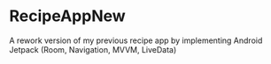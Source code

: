 # RecipeAppNew

A rework version of my previous recipe app by implementing Android Jetpack (Room, Navigation, MVVM, LiveData)
